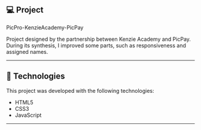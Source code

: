 

## 💻 Project
<p>PicPro-KenzieAcademy-PicPay</p>
<p>Project designed by the partnership between Kenzie Academy and PicPay. During its synthesis, I improved some parts, such as responsiveness and assigned names.</p>

<hr/>


## 🚀 Technologies
This project was developed with the following technologies:

- HTML5
- CSS3
- JavaScript

<hr/>


